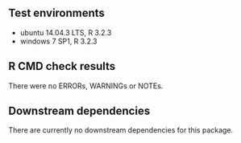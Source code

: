 ## Test environments
* ubuntu 14.04.3 LTS, R 3.2.3
* windows 7 SP1, R 3.2.3

## R CMD check results
There were no ERRORs, WARNINGs or NOTEs.

## Downstream dependencies
There are currently no downstream dependencies for this package.